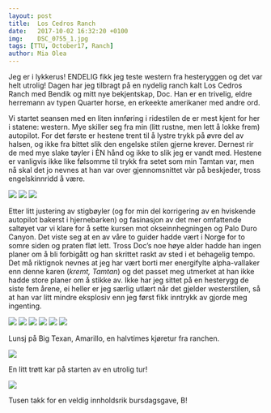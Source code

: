 ```yaml
---
layout: post
title:  Los Cedros Ranch
date:   2017-10-02 16:32:20 +0100
img:    DSC_0755_1.jpg
tags: [TTU, October17, Ranch]
author: Mia Olea 
---
```

Jeg er i lykkerus! ENDELIG fikk jeg teste western fra hesteryggen og det var helt utrolig! Dagen har jeg tilbragt på en nydelig ranch kalt Los Cedros Ranch med Bendik og mitt nye bekjentskap, Doc.  Han er en trivelig, eldre herremann av typen Quarter horse, en erkeekte amerikaner med andre ord.

Vi startet seansen med en liten innføring i ridestilen de er mest kjent for her i statene: western. Mye skiller seg fra min (litt rustne, men lett å lokke frem) autopilot. For det første er hestene trent til å lystre trykk på øvre del av halsen, og ikke fra bittet slik den engelske stilen gjerne krever. Dernest rir de med mye slake tøyler i ÈN hånd og ikke to slik jeg er vandt med. Hestene er vanligvis ikke like følsomme til trykk fra setet som min Tamtan var, men nå skal det jo nevnes at han var over gjennomsnittet vàr på beskjeder, tross engelskinnridd å være.

![]({{site.baseurl}}/assets/img/DSC_0736_1.jpg)
![]({{site.baseurl}}/assets/img/DSC_0741_1.jpg)
![]({{site.baseurl}}/assets/img/DSC_0739_1.jpg)

Etter litt justering av stigbøyler (og for min del korrigering av en hviskende autopilot bakerst i hjernebarken) og fasinasjon av det mer omfattende saltøyet var vi klare for å sette kursen mot okseinnhegningen og Palo Duro Canyon. Det viste seg at en av våre to guider hadde vært i Norge for to somre siden og praten fløt lett. Tross Doc’s noe høye alder hadde han ingen planer om å bli forbigått og han skrittet raskt av sted i et behagelig tempo. Det må riktignok nevnes at jeg har vært borti mer energifylte alpha-vallaker enn denne karen (*kremt, Tamtan*) og det passet meg utmerket at han ikke hadde store planer om å stikke av. Ikke har jeg sittet på en hesterygg de siste fem årene, ei heller er jeg særlig utlært når det gjelder westerstilen, så at han var litt mindre eksplosiv enn jeg først fikk inntrykk av gjorde meg ingenting.

![]({{site.baseurl}}/assets/img/DSC_00676_1.jpg)
![]({{site.baseurl}}/assets/img/DSC_0743_1.jpg)
![]({{site.baseurl}}/assets/img/IMG_0462_1.jpg)
![]({{site.baseurl}}/assets/img/IMG_0478_1.jpg)
![]({{site.baseurl}}/assets/img/IMG_0464_1.jpg)
![]({{site.baseurl}}/assets/img/IMG_0486_1.jpg)

Lunsj på Big Texan, Amarillo, en halvtimes kjøretur fra ranchen.

![]({{site.baseurl}}/assets/img/IMG_0459_1.jpg)

En litt trøtt kar på starten av en utrolig tur!

![]({{site.baseurl}}/assets/img/DSC_0751_1.jpg)

Tusen takk for en veldig innholdsrik bursdagsgave, B!
